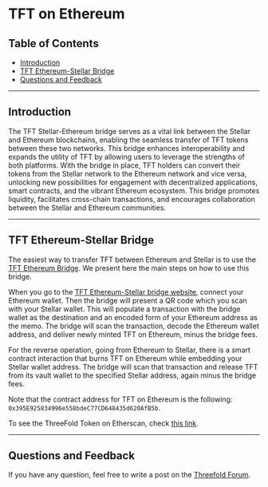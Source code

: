 <h1>TFT on Ethereum</h2>

<h2>Table of Contents</h2>

- [Introduction](#introduction)
- [TFT Ethereum-Stellar Bridge](#tft-ethereum-stellar-bridge)
- [Questions and Feedback](#questions-and-feedback)

***

## Introduction

The TFT Stellar-Ethereum bridge serves as a vital link between the Stellar and Ethereum blockchains, enabling the seamless transfer of TFT tokens between these two networks. This bridge enhances interoperability and expands the utility of TFT by allowing users to leverage the strengths of both platforms. With the bridge in place, TFT holders can convert their tokens from the Stellar network to the Ethereum network and vice versa, unlocking new possibilities for engagement with decentralized applications, smart contracts, and the vibrant Ethereum ecosystem. This bridge promotes liquidity, facilitates cross-chain transactions, and encourages collaboration between the Stellar and Ethereum communities.

***

## TFT Ethereum-Stellar Bridge

The easiest way to transfer TFT between Ethereum and Stellar is to use the [TFT Ethereum Bridge](https://bridge.eth.threefold.io). We present here the main steps on how to use this bridge.

When you go to the [TFT Ethereum-Stellar bridge website](https://bridge.eth.threefold.io/), connect your Ethereum wallet. Then the bridge will present a QR code which you scan with your Stellar wallet. This will populate a transaction with the bridge wallet as the destination and an encoded form of your Ethereum address as the memo. The bridge will scan the transaction, decode the Ethereum wallet address, and deliver newly minted TFT on Ethereum, minus the bridge fees.

For the reverse operation, going from Ethereum to Stellar, there is a smart contract interaction that burns TFT on Ethereum while embedding your Stellar wallet address. The bridge will scan that transaction and release TFT from its vault wallet to the specified Stellar address, again minus the bridge fees.

Note that the contract address for TFT on Ethereum is the following: `0x395E925834996e558bdeC77CD648435d620AfB5b`.

To see the ThreeFold Token on Etherscan, check [this link](https://etherscan.io/address/0x395E925834996e558bdeC77CD648435d620AfB5b).
***
## Questions and Feedback

If you have any question, feel free to write a post on the [Threefold Forum](https://forum.threefold.io/).